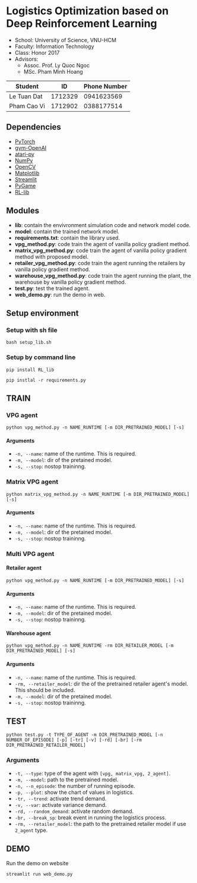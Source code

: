 # Logistics Optimization based on Deep Reinforcement Learning

- School: University of Science, VNU-HCM
- Faculty: Information Technology
- Class: Honor 2017
- Advisors: 
  - Assoc. Prof. Ly Quoc Ngoc
  - MSc. Pham Minh Hoang

| Student | ID | Phone Number |
|--|--|--|
| Le Tuan Dat | 1712329 | 0941623569 | 
| Pham Cao Vi | 1712902 | 0388177514 |

## Dependencies
- [PyTorch](https://pytorch.org/)
- [gym-OpenAI](https://gym.openai.com/)
- [atari-py](https://pypi.org/project/atari-py/)
- [NumPy](https://numpy.org/)
- [OpenCV](https://docs.opencv.org/4.5.2/index.html)
- [Matplotlib](https://matplotlib.org/)
- [Streamlit](https://streamlit.io/)
- [PyGame](https://www.pygame.org/news)
- [RL-lib](https://github.com/ledat2110/RL_lib)

## Modules

* **lib**: contain the envivronment simulation code and network model code.
* **model**: contain the trained network model.
* **requirements.txt**: contain the library used.
* **vpg_method.py**: code train the agent of vanilla policy gradient method.
* **matrix_vpg_method.py**: code train the agent of vanilla policy gradient method with proposed model.
* **retailer_vpg_method.py**: code train the agent running the retailers by vanilla policy gradient method.
* **warehouse_vpg_method.py**: code train the agent running the plant, the warehouse by vanilla policy gradient method.
* **test.py**: test the trained agent.
* **web_demo.py**: run the demo in web.

## Setup environment
### Setup with sh file
`bash setup_lib.sh`
### Setup by command line
`pip install RL_lib`

`pip instlal -r requirements.py`

## TRAIN
### VPG agent
`python vpg_method.py -n NAME_RUNTIME [-m DIR_PRETRAINED_MODEL] [-s]`
#### Arguments
* `-n, --name`: name of the runtime. This is required.
* `-m, --model`: dir of the pretained model.
* `-s, --stop`: nostop traininng.

### Matrix VPG agent
`python matrix_vpg_method.py -n NAME_RUNTIME [-m DIR_PRETRAINED_MODEL] [-s]`
#### Arguments
* `-n, --name`: name of the runtime. This is required.
* `-m, --model`: dir of the pretained model.
* `-s, --stop`: nostop traininng.


### Multi VPG agent
#### Retailer agent
`python vpg_method.py -n NAME_RUNTIME [-m DIR_PRETRAINED_MODEL] [-s]`
#### Arguments
* `-n, --name`: name of the runtime. This is required.
* `-m, --model`: dir of the pretained model.
* `-s, --stop`: nostop traininng.

#### Warehouse agent
`python vpg_method.py -n NAME_RUNTIME -rm DIR_RETAILER_MODEL [-m DIR_PRETRAINED_MODEL] [-s]`
#### Arguments
* `-n, --name`: name of the runtime. This is required.
* `-rm, --retailer_model`: dir the of the pretrained retailer agent's model. This should be included.
* `-m, --model`: dir of the pretained model.
* `-s, --stop`: nostop traininng.

## TEST
`python test.py -t TYPE_OF_AGENT -m DIR_PRETRAINED_MODEL [-n NUMBER_OF_EPISODE] [-p] [-tr] [-v] [-rd] [-br] [-rm DIR_PRETRAINED_RETAILER_MODEL]`
### Arguments
* `-t, --type`: type of the agent with `[vpg, matrix_vpg, 2_agent]`.
* `-m, --model`: path to the pretrained model.
* `-n, --n_episode`: the number of running episode.
* `-p, --plot`: show the chart of values in logistics.
* `-tr, --trend`: activate trend demand.
* `-v, --var`: activate variance demand.
* `-rd, --random_demand`: activate random demand.
* `-br, --break_sp`: break event in running the logistics process.
* `-rm, --retailer_model`: the path to the pretrained retailer model if use `2_agent` type.

## DEMO
Run the demo on website

`streamlit run web_demo.py`